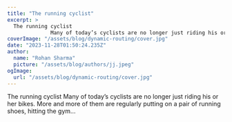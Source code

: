 ```yaml
---
title: "The running cyclist"
excerpt: >
  The running cyclist
              Many of today’s cyclists are no longer just riding his or her bikes. More and more of them are regularly putting on a pair of running shoes, hitting the gym…
coverImage: "/assets/blog/dynamic-routing/cover.jpg"
date: "2023-11-28T01:50:24.235Z"
author:
  name: "Rohan Sharma"
  picture: "/assets/blog/authors/jj.jpeg"
ogImage:
  url: "/assets/blog/dynamic-routing/cover.jpg"
---
```


The running cyclist
            Many of today’s cyclists are no longer just riding his or her bikes. More and more of them are regularly putting on a pair of running shoes, hitting the gym…